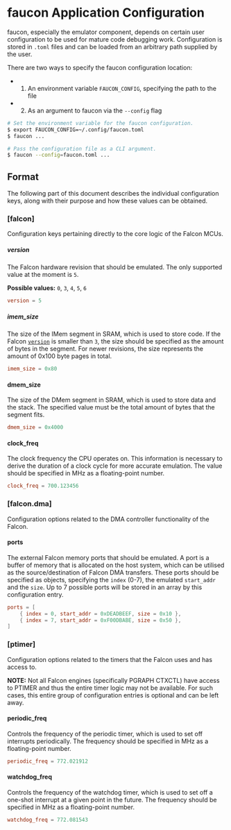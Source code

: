 # faucon Application Configuration

faucon, especially the emulator component, depends on certain user configuration to be
used for mature code debugging work. Configuration is stored in `.toml` files and can
be loaded from an arbitrary path supplied by the user.

There are two ways to specify the faucon configuration location:

* 1. An environment variable `FAUCON_CONFIG`, specifying the path to the file

* 2. As an argument to faucon via the `--config` flag

```sh
# Set the environment variable for the faucon configuration.
$ export FAUCON_CONFIG=~/.config/faucon.toml
$ faucon ...

# Pass the configuration file as a CLI argument.
$ faucon --config=faucon.toml ...
```

## Format

The following part of this document describes the individual configuration keys, along
with their purpose and how these values can be obtained.

### [falcon]

Configuration keys pertaining directly to the core logic of the Falcon MCUs.

##### version

The Falcon hardware revision that should be emulated. The only supported value at the
moment is `5`.

**Possible values:** `0`, `3`, `4`, `5`, `6`

```toml
version = 5
```

##### imem_size

The size of the IMem segment in SRAM, which is used to store code. If the Falcon
[`version`](#version) is smaller than `3`, the size should be specified as the
amount of bytes in the segment. For newer revisions, the size represents the amount of
0x100 byte pages in total.

```toml
imem_size = 0x80
```

#### dmem_size

The size of the DMem segment in SRAM, which is used to store data and the stack. The specified
value must be the total amount of bytes that the segment fits.

```toml
dmem_size = 0x4000
```

#### clock_freq

The clock frequency the CPU operates on. This information is necessary to derive the duration of
a clock cycle for more accurate emulation. The value should be specified in MHz as a floating-point
number.

```toml
clock_freq = 700.123456
```

### [falcon.dma]

Configuration options related to the DMA controller functionality of the Falcon.

#### ports

The external Falcon memory ports that should be emulated. A port is a buffer of memory that is allocated
on the host system, which can be utilised as the source/destination of Falcon DMA transfers. These ports
should be specified as objects, specifying the `index` (0-7), the emulated `start_addr` and the `size`.
Up to 7 possible ports will be stored in an array by this configuration entry.

```toml
ports = [
    { index = 0, start_addr = 0xDEADBEEF, size = 0x10 },
    { index = 7, start_addr = 0xF00DBABE, size = 0x50 },
]
```

### [ptimer]

Configuration options related to the timers that the Falcon uses and has access to.

**NOTE:** Not all Falcon engines (specifically PGRAPH CTXCTL) have access to PTIMER and thus the
entire timer logic may not be available. For such cases, this entire group of configuration entries
is optional and can be left away.

#### periodic_freq

Controls the frequency of the periodic timer, which is used to set off interrupts periodically. The
frequency should be specified in MHz as a floating-point number.

```toml
periodic_freq = 772.021912
```

#### watchdog_freq

Controls the frequency of the watchdog timer, which is used to set off a one-shot interrupt at a given
point in the future. The frequency should be specified in MHz as a floating-point number.

```toml
watchdog_freq = 772.081543
```
